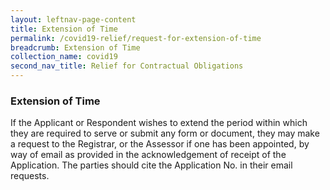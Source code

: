```yaml
---
layout: leftnav-page-content
title: Extension of Time
permalink: /covid19-relief/request-for-extension-of-time
breadcrumb: Extension of Time
collection_name: covid19
second_nav_title: Relief for Contractual Obligations
---
```

### Extension of Time ###

If the Applicant or Respondent wishes to extend the period within which they are required to serve or submit any form or document, they may make a request to the Registrar, or the Assessor if one has been appointed, by way of email as provided in the acknowledgement of receipt of the Application. The parties should cite the Application No. in their email requests.
